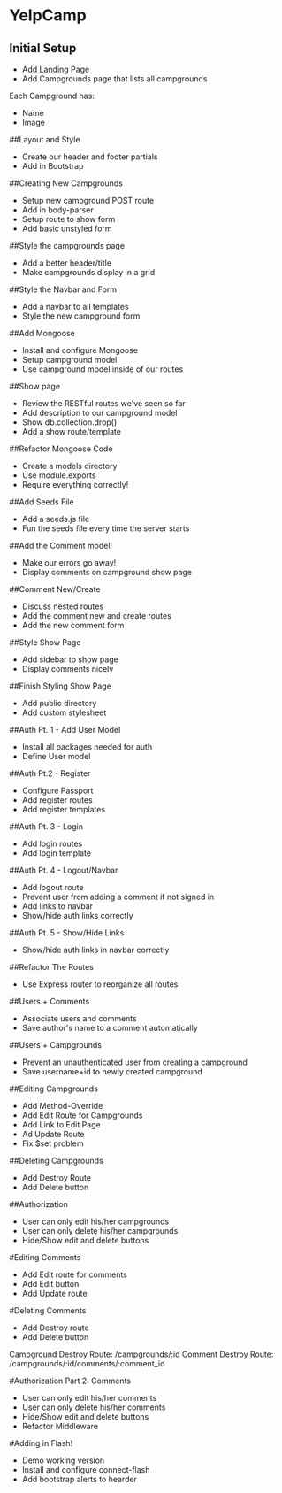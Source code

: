 # YelpCamp

## Initial Setup
* Add Landing Page
* Add Campgrounds page that lists all campgrounds

Each Campground has:
* Name
* Image

##Layout and Style
* Create our header and footer partials
* Add in Bootstrap

##Creating New Campgrounds
* Setup new campground POST route
* Add in body-parser
* Setup route to show form
* Add basic unstyled form

##Style the campgrounds page
* Add a better header/title
* Make campgrounds display in a grid

##Style the Navbar and Form
* Add a navbar to all templates
* Style the new campground form

##Add Mongoose 
* Install and configure Mongoose 
* Setup campground model 
* Use campground model inside of our routes 

##Show page 
* Review the RESTful routes we've seen so far 
* Add description to our campground model 
* Show db.collection.drop()
* Add a show route/template 

##Refactor Mongoose Code 
* Create a models directory 
* Use module.exports
* Require everything correctly!

##Add Seeds File
* Add a seeds.js file 
* Fun the seeds file every time the server starts

##Add the Comment model!
* Make our errors go away!
* Display comments on campground show page

##Comment New/Create 
* Discuss nested routes 
* Add the comment new and create routes
* Add the new comment form

##Style Show Page 
* Add sidebar to show page 
* Display comments nicely

##Finish Styling Show Page 
* Add public directory 
* Add custom stylesheet 

##Auth Pt. 1 - Add User Model 
* Install all packages needed for auth
* Define User model 

##Auth Pt.2 - Register
* Configure Passport 
* Add register routes 
* Add register templates

##Auth Pt. 3 - Login 
* Add login routes 
* Add login template 

##Auth Pt. 4 - Logout/Navbar 
* Add logout route 
* Prevent user from adding a comment if not signed in 
* Add links to navbar 
* Show/hide auth links correctly 

##Auth Pt. 5 - Show/Hide Links
* Show/hide auth links in navbar correctly

##Refactor The Routes 
* Use Express router to reorganize all routes

##Users + Comments 
* Associate users and comments 
* Save author's name to a comment automatically

##Users + Campgrounds 
* Prevent an unauthenticated user from creating a campground 
* Save username+id to newly created campground 

##Editing Campgrounds 
* Add Method-Override 
* Add Edit Route for Campgrounds
* Add Link to Edit Page
* Ad Update Route
* Fix $set problem

##Deleting Campgrounds 
* Add Destroy Route 
* Add Delete button 

##Authorization 
* User can only edit his/her campgrounds
* User can only delete his/her campgrounds
* Hide/Show edit and delete buttons

#Editing Comments
* Add Edit route for comments 
* Add Edit button 
* Add Update route

#Deleting Comments
* Add Destroy route
* Add Delete button 

Campground Destroy Route: /campgrounds/:id 
Comment Destroy Route: /campgrounds/:id/comments/:comment_id

#Authorization Part 2: Comments
* User can only edit his/her comments
* User can only delete his/her comments 
* Hide/Show edit and delete buttons
* Refactor Middleware

#Adding in Flash!
* Demo working version
* Install and configure connect-flash
* Add bootstrap alerts to hearder